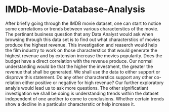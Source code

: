 # IMDb-Movie-Database-Analysis
After briefly going through the IMDB movie dataset, one can start to notice some correlations or trends between various characterstics of the movie. The pertinant business question that any Data Analyst would ask when browsing through this data set is to find out what characterstics of movies produce the highest revenue. This investigation and reaserch would help the film industry to work on those characterstics that would generate the highest revenue and by extension increase the movies popularity.
Does the budget have a direct correlation with the revenue produce. Our normal understanding would be that the higher the investment, the greater the revenue that shall be generated. We shall use the data to either support or disprove this statement.
Do any other characterstics support any other co-relation either positive or negative for high revenue? Our further exploratory analyis would lead us to ask more questions. The other significatiant investigation we shall be doing is understanding trends within the dataset independent of one another to come to conclusions. Whether certain trends show a decline in a particular characterstic or help increase it.
